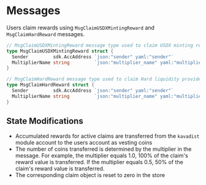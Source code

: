 <!--
order: 3
-->

# Messages

Users claim rewards using `MsgClaimUSDXMintingReward` and `MsgClaimHardReward` messages.

```go
// MsgClaimUSDXMintingReward message type used to claim USDX minting rewards
type MsgClaimUSDXMintingReward struct {
  Sender         sdk.AccAddress `json:"sender" yaml:"sender"`
  MultiplierName string         `json:"multiplier_name" yaml:"multiplier_name"`
}

// MsgClaimHardReward message type used to claim Hard liquidity provider rewards
type MsgClaimHardReward struct {
  Sender         sdk.AccAddress `json:"sender" yaml:"sender"`
  MultiplierName string         `json:"multiplier_name" yaml:"multiplier_name"`
}
```

## State Modifications

- Accumulated rewards for active claims are transferred from the `kavadist` module account to the users account as vesting coins
- The number of coins transferred is determined by the multiplier in the message. For example, the multiplier equals 1.0, 100% of the claim's reward value is transferred. If the multiplier equals 0.5, 50% of the claim's reward value is transferred.
- The corresponding claim object is reset to zero in the store
